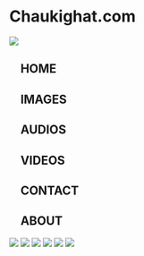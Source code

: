 <html>
<head>
<meta content='user-scalable=0' name='viewport' />
<link href="styles.css" rel="stylesheet">
</head>
<body>
<div id="a">
<h1 id="h11">Chaukighat.com</h1>
</div>
<div id="b" onclick=" a(); b(); c(); d(); e(); f()">
<div id="c"></div>
<div id="c"></div>
<div id="c"></div>
</div>
<div id="d">
<img id="img1" src="http://www.nepal.at/gfx/flagofnepal-right_v2.gif">
</div>
<h2 onclick=" a1()" id="manu1" style="transition:300ms;">&nbsp;&nbsp;&nbsp;&nbsp;HOME</h2>
<h2 onclick=" a1()" id="manu2" style="transition:400ms;">&nbsp;&nbsp;&nbsp;&nbsp;IMAGES</h2>
<h2 onclick=" a1()" id="manu3" style="transition:500ms;">&nbsp;&nbsp;&nbsp;&nbsp;AUDIOS</h2>
<h2 onclick=" a1()" id="manu4" style="transition:600ms;">&nbsp;&nbsp;&nbsp;&nbsp;VIDEOS</h2>
<h2 onclick=" a1()" id="manu5" style="transition:700ms;">&nbsp;&nbsp;&nbsp;&nbsp;CONTACT</h2>
<h2 onclick=" a1()" id="manu6" style="transition:800ms;">&nbsp;&nbsp;&nbsp;&nbsp;ABOUT</h2>
<script src="a.js"/>
	
</html>


<style>
  img{height:600px;
</style>
<body onload="document.getElementById('b1').click()">
<a id="b1" onclick="aa(1)"/>
<a id="b2" onclick="aa(-1)"/>
<script>
var a=1;b(a);
function aa(c){b(a+=c);}
function b(c) {
var d;
var e = document.getElementsByClassName("a");
if(c>e.length){a=1;}
if(c<1){a=e.length;}
for(d=0;d<e.length;d++){
e[d].style.display="none";
e[a-1].style.display="block";
}}
setInterval(function(){
document.getElementById("b2").click();},1000);
</script>
</body>
<img class="a" src="https://static.pexels.com/photos/23049/pexels-photo.jpg">
<img class="a" src="https://image.freepik.com/free-photo/mountain-with-clouds_1161-18.jpg">
<img class="a" src="https://previews.123rf.com/images/janpietruszk/janpietruszk1011/janpietruszk101100302/8314883-Cima-della-montagna-sotto-il-cielo-azzurro-con-nuvole-Archivio-Fotografico.jpg">
<img class="a" src="http://www.travelettes.net/wp-content/uploads/2012/02/trav_anzere-clouds-between-mountains.jpg">
<img class="a" src="http://www.timashov.com/wp-content/uploads/2011/03/DSC-0104.jpg">
<img class="a" src="http://1.bp.blogspot.com/-p81m8gUyA40/TlMlQIK7cMI/AAAAAAAADk4/FxCXNk758cE/s1600/5.jpg">
